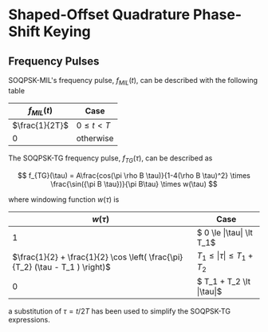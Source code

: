 # Shaped-Offset Quadrature Phase-Shift Keying

## Frequency Pulses

SOQPSK-MIL's frequency pulse, $f_{MIL}(t)$, can be described with the following table

| $f_{MIL}(t)$ | Case |
| ---- | ------ |
| $\frac{1}{2T}$ | $0 \le t \lt T$ |
| 0 | otherwise|


The SOQPSK-TG frequency pulse, $f_{TG}(\tau)$, can be described as

$$
f_{TG}(\tau) = A\frac{cos(\pi \rho B \tau)}{1-4(\rho B \tau)^2}
\times
\frac{\sin({\pi B \tau})}{\pi B\tau}
\times w(\tau)
$$

where windowing function $w(\tau)$ is

| $w(\tau)$ | Case |
| ---- | ------ |
| 1 | $ 0 \le \|\tau\| \lt T_1$ |
| $\frac{1}{2} + \frac{1}{2} \cos \left( \frac{\pi}{T_2} (\tau - T_1 ) \right)$ | $T_1 \le \|\tau\| \le T_1 + T_2$ |
| 0 | $ T_1 + T_2 \lt \|\tau\|$ 

a substitution of $\tau = t/2T$ has been used to simplify the SOQPSK-TG expressions.